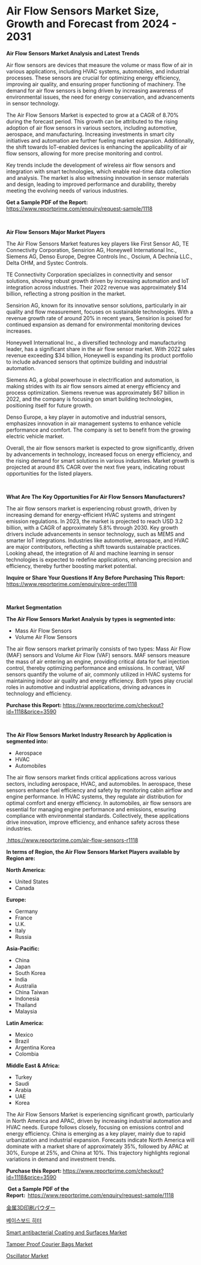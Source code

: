 <p><h1>Air Flow Sensors Market Size, Growth and Forecast from 2024 - 2031</h1></p><p><strong>Air Flow Sensors Market Analysis and Latest Trends</strong></p>
<p><p>Air flow sensors are devices that measure the volume or mass flow of air in various applications, including HVAC systems, automobiles, and industrial processes. These sensors are crucial for optimizing energy efficiency, improving air quality, and ensuring proper functioning of machinery. The demand for air flow sensors is being driven by increasing awareness of environmental issues, the need for energy conservation, and advancements in sensor technology.</p><p>The Air Flow Sensors Market is expected to grow at a CAGR of 8.70% during the forecast period. This growth can be attributed to the rising adoption of air flow sensors in various sectors, including automotive, aerospace, and manufacturing. Increasing investments in smart city initiatives and automation are further fueling market expansion. Additionally, the shift towards IoT-enabled devices is enhancing the applicability of air flow sensors, allowing for more precise monitoring and control.</p><p>Key trends include the development of wireless air flow sensors and integration with smart technologies, which enable real-time data collection and analysis. The market is also witnessing innovation in sensor materials and design, leading to improved performance and durability, thereby meeting the evolving needs of various industries.</p></p>
<p><strong>Get a Sample PDF of the Report:&nbsp;</strong> <a href="https://www.reportprime.com/enquiry/request-sample/1118">https://www.reportprime.com/enquiry/request-sample/1118</a></p>
<p>&nbsp;</p>
<p><strong>Air Flow Sensors Major Market Players</strong></p>
<p><p>The Air Flow Sensors Market features key players like First Sensor AG, TE Connectivity Corporation, Sensirion AG, Honeywell International Inc., Siemens AG, Denso Europe, Degree Controls Inc., Oscium, A Dechnia LLC., Delta OHM, and Systec Controls. </p><p>TE Connectivity Corporation specializes in connectivity and sensor solutions, showing robust growth driven by increasing automation and IoT integration across industries. Their 2022 revenue was approximately $14 billion, reflecting a strong position in the market.</p><p>Sensirion AG, known for its innovative sensor solutions, particularly in air quality and flow measurement, focuses on sustainable technologies. With a revenue growth rate of around 20% in recent years, Sensirion is poised for continued expansion as demand for environmental monitoring devices increases.</p><p>Honeywell International Inc., a diversified technology and manufacturing leader, has a significant share in the air flow sensor market. With 2022 sales revenue exceeding $34 billion, Honeywell is expanding its product portfolio to include advanced sensors that optimize building and industrial automation.</p><p>Siemens AG, a global powerhouse in electrification and automation, is making strides with its air flow sensors aimed at energy efficiency and process optimization. Siemens revenue was approximately $67 billion in 2022, and the company is focusing on smart building technologies, positioning itself for future growth.</p><p>Denso Europe, a key player in automotive and industrial sensors, emphasizes innovation in air management systems to enhance vehicle performance and comfort. The company is set to benefit from the growing electric vehicle market.</p><p>Overall, the air flow sensors market is expected to grow significantly, driven by advancements in technology, increased focus on energy efficiency, and the rising demand for smart solutions in various industries. Market growth is projected at around 8% CAGR over the next five years, indicating robust opportunities for the listed players.</p></p>
<p>&nbsp;</p>
<p><strong>What Are The Key Opportunities For Air Flow Sensors Manufacturers?</strong></p>
<p><p>The air flow sensors market is experiencing robust growth, driven by increasing demand for energy-efficient HVAC systems and stringent emission regulations. In 2023, the market is projected to reach USD 3.2 billion, with a CAGR of approximately 5.8% through 2030. Key growth drivers include advancements in sensor technology, such as MEMS and smarter IoT integrations. Industries like automotive, aerospace, and HVAC are major contributors, reflecting a shift towards sustainable practices. Looking ahead, the integration of AI and machine learning in sensor technologies is expected to redefine applications, enhancing precision and efficiency, thereby further boosting market potential.</p></p>
<p><strong>Inquire or Share Your Questions If Any Before Purchasing This Report:</strong> <a href="https://www.reportprime.com/enquiry/pre-order/1118">https://www.reportprime.com/enquiry/pre-order/1118</a></p>
<p>&nbsp;</p>
<p><strong>Market Segmentation</strong></p>
<p><strong>The Air Flow Sensors Market Analysis by types is segmented into:</strong></p>
<p><ul><li>Mass Air Flow Sensors</li><li>Volume Air Flow Sensors</li></ul></p>
<p><p>The air flow sensors market primarily consists of two types: Mass Air Flow (MAF) sensors and Volume Air Flow (VAF) sensors. MAF sensors measure the mass of air entering an engine, providing critical data for fuel injection control, thereby optimizing performance and emissions. In contrast, VAF sensors quantify the volume of air, commonly utilized in HVAC systems for maintaining indoor air quality and energy efficiency. Both types play crucial roles in automotive and industrial applications, driving advances in technology and efficiency.</p></p>
<p><strong>Purchase this Report:&nbsp;</strong><a href="https://www.reportprime.com/checkout?id=1118&price=3590">https://www.reportprime.com/checkout?id=1118&price=3590</a></p>
<p>&nbsp;</p>
<p><strong>The Air Flow Sensors Market Industry Research by Application is segmented into:</strong></p>
<p><ul><li>Aerospace</li><li>HVAC</li><li>Automobiles</li></ul></p>
<p><p>The air flow sensors market finds critical applications across various sectors, including aerospace, HVAC, and automobiles. In aerospace, these sensors enhance fuel efficiency and safety by monitoring cabin airflow and engine performance. In HVAC systems, they regulate air distribution for optimal comfort and energy efficiency. In automobiles, air flow sensors are essential for managing engine performance and emissions, ensuring compliance with environmental standards. Collectively, these applications drive innovation, improve efficiency, and enhance safety across these industries.</p></p>
<p><a href="https://www.reportprime.com/air-flow-sensors-r1118">&nbsp;https://www.reportprime.com/air-flow-sensors-r1118</a></p>
<p><strong>In terms of Region, the Air Flow Sensors Market Players available by Region are:</strong></p>
<p>
    <p> <strong> North America: </strong>
        <ul>
            <li>United States</li>
            <li>Canada</li>
        </ul>
        </p> 
    <p> <strong> Europe: </strong>
        <ul>
            <li>Germany</li>
            <li>France</li>
            <li>U.K.</li>
            <li>Italy</li>
            <li>Russia</li>
        </ul>
        </p> 
    <p> <strong> Asia-Pacific: </strong>
        <ul>
            <li>China</li>
            <li>Japan</li>
            <li>South Korea</li>
            <li>India</li>
            <li>Australia</li>
            <li>China Taiwan</li>
            <li>Indonesia</li>
            <li>Thailand</li>
            <li>Malaysia</li>
        </ul>
        </p> 
    <p> <strong> Latin America: </strong>
        <ul>
            <li>Mexico</li>
            <li>Brazil</li>
            <li>Argentina Korea</li>
            <li>Colombia</li>
        </ul>
        </p> 
    <p> <strong> Middle East & Africa: </strong>
        <ul>
            <li>Turkey</li>
            <li>Saudi</li>
            <li>Arabia</li>
            <li>UAE</li>
            <li>Korea</li>
        </ul>
    </p>
    </p>
<p><p>The Air Flow Sensors Market is experiencing significant growth, particularly in North America and APAC, driven by increasing industrial automation and HVAC needs. Europe follows closely, focusing on emissions control and energy efficiency. China is emerging as a key player, mainly due to rapid urbanization and industrial expansion. Forecasts indicate North America will dominate with a market share of approximately 35%, followed by APAC at 30%, Europe at 25%, and China at 10%. This trajectory highlights regional variations in demand and investment trends.</p></p>
<p><strong>Purchase this Report: </strong><a href="https://www.reportprime.com/checkout?id=1118&price=3590">https://www.reportprime.com/checkout?id=1118&price=3590</a></p>
<p>&nbsp;<strong>Get a Sample PDF of the Report:&nbsp;&nbsp;</strong><a href="https://www.reportprime.com/enquiry/request-sample/1118">https://www.reportprime.com/enquiry/request-sample/1118</a></p>
<p><strong></strong></p>
<p><p><a href="https://medium.com/@tealricheld61/%E9%87%91%E5%B1%9E3d%E3%83%97%E3%83%AA%E3%83%B3%E3%83%86%E3%82%A3%E3%83%B3%E3%82%B0%E7%B2%89%E6%9C%AB%E5%B8%82%E5%A0%B4%E3%81%AE%E6%A6%82%E8%A6%81-2024%E5%B9%B4%E3%81%8B%E3%82%892031%E5%B9%B4%E3%81%BE%E3%81%A7%E3%81%AE%E3%82%B0%E3%83%AD%E3%83%BC%E3%83%90%E3%83%AB%E3%81%AA%E5%B8%82%E5%A0%B4%E5%8B%95%E5%90%91%E3%81%A8%E5%B0%86%E6%9D%A5%E3%81%AE%E5%B1%95%E6%9C%9B-d4e4678db400">金属3D印刷パウダー</a></p><p><a href="https://medium.com/@christorpherpfannerstill5436/2024%EB%85%84%EC%97%90%EC%84%9C-2031%EB%85%84%EA%B9%8C%EC%A7%80%EC%9D%98-%EB%B0%94%EB%8B%A5-%EB%82%9C%EB%B0%A9%EA%B8%B0-%EC%8B%9C%EC%9E%A5-%EC%A0%90%EC%9C%A0%EC%9C%A8-%EB%B0%8F-%EA%B2%BD%EC%9F%81-%ED%99%98%EA%B2%BD%EC%97%90-%EB%8C%80%ED%95%9C-%ED%86%B5%EC%B0%B0%EB%A0%A5-3ba264e8b3dc">베이스보드 히터</a></p><p><a href="https://issuu.com/reportprime-2/docs/smart-antibacterial-coating-and-sur_d8e2261e262e89">Smart antibacterial Coating and Surfaces Market</a></p><p><a href="https://medium.com/@foyazahmed1999_69116/pioneering-growth-analyzing-global-tamper-proof-courier-bags-market-dynamics-2024-2031-12a8093a6c97">Tamper Proof Courier Bags Market</a></p><p><a href="https://github.com/sofayahoo2023/Market-Research-Report-List-6/blob/main/oscillator-market.md">Oscillator Market</a></p></p>
